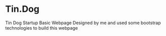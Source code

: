# Tin.Dog
Tin Dog Startup Basic Webpage Designed by me and used some bootstrap technologies to build this webpage
